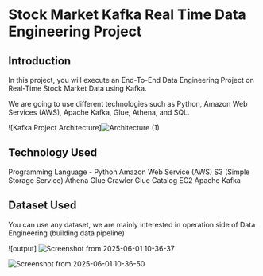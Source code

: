 # Stock Market Kafka Real Time Data Engineering Project
## Introduction

In this project, you will execute an End-To-End Data Engineering Project on Real-Time Stock Market Data using Kafka.

We are going to use different technologies such as Python, Amazon Web Services (AWS), Apache Kafka, Glue, Athena, and SQL.

![Kafka Project Architecture]![Architecture (1)](https://github.com/user-attachments/assets/d348d0a7-cf58-4bdc-a15f-071277ab861b)

## Technology Used
Programming Language - Python
Amazon Web Service (AWS)
S3 (Simple Storage Service)
Athena
Glue Crawler
Glue Catalog
EC2
Apache Kafka
## Dataset Used
 
 You can use any dataset, we are mainly interested in operation side of Data Engineering (building data pipeline)


![output] ![Screenshot from 2025-06-01 10-36-37](https://github.com/user-attachments/assets/dd016895-1dcc-4cd8-916b-2dc9312fffd5)

![Screenshot from 2025-06-01 10-36-50](https://github.com/user-attachments/assets/81693280-f879-4b64-8f53-184fbf029334)




